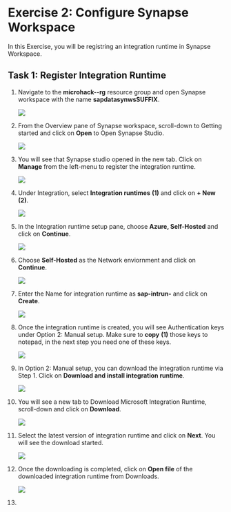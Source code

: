 # Exercise 2: Configure Synapse Workspace

In this Exercise, you will be registring an integration runtime in Synapse Workspace.

## Task 1: Register Integration Runtime

1. Navigate to the **microhack-<inject key="DeploymentID" enableCopy="false"/>-rg** resource group and open Synapse workspace with the name **sapdatasynwsSUFFIX**.

   ![](media/ex2-opensynapse.png)
   
2. From the Overview pane of Synapse workspace, scroll-down to Getting started and click on **Open** to Open Synapse Studio.

   ![](media/ex2-openstudio.png)

3. You will see that Synapse studio opened in the new tab. Click on **Manage** from the left-menu to register the integration runtime.

   ![](media/ex2-clickmanage.png)
   
4. Under Integration, select **Integration runtimes** **(1)** and click on **+ New** **(2)**.

   ![](media/ex2-newir.png)
   
5. In the Integration runtime setup pane, choose **Azure, Self-Hosted** and click on **Continue**.

   ![](media/ex2-selfhosted.png)
   
6. Choose **Self-Hosted** as the Network enviornment and click on **Continue**.

   ![](media/ex2-networksh.png)
   
7. Enter the Name for integration runtime as **sap-intrun-<inject key="DeploymentID" enableCopy="false"/>** and click on **Create**.  

   ![](media/ex2-nameir.png)
   
8. Once the integration runtime is created, you will see Authentication keys under Option 2: Manual setup. Make sure to **copy** **(1)** those keys to notepad, in the next step you need one of these keys. 

   ![](media/ex2-copykeys.png)
   
9. In Option 2: Manual setup, you can download the integration runtime via Step 1. Click on **Download and install integration runtime**.

   ![](media/ex2-downloadir.png)
 
10. You will see a new tab to Download Microsoft Integration Runtime, scroll-down and click on **Download**.

    ![](media/ex2-microsoftir.png)
    
11. Select the latest version of integration runtime and click on **Next**. You will see the download started.

    ![](media/ex2-latestvir.png)
    
12. Once the downloading is completed, click on **Open file** of the downloaded integration runtime from Downloads.

    ![](media/ex2-installir.png)
    
13. 
 
 
 
 
